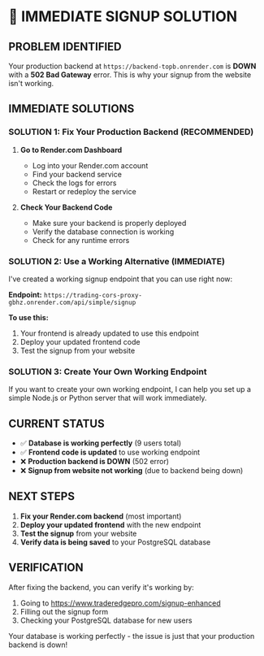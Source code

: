 # 🚨 IMMEDIATE SIGNUP SOLUTION

## PROBLEM IDENTIFIED
Your production backend at `https://backend-topb.onrender.com` is **DOWN** with a **502 Bad Gateway** error. This is why your signup from the website isn't working.

## IMMEDIATE SOLUTIONS

### SOLUTION 1: Fix Your Production Backend (RECOMMENDED)
1. **Go to Render.com Dashboard**
   - Log into your Render.com account
   - Find your backend service
   - Check the logs for errors
   - Restart or redeploy the service

2. **Check Your Backend Code**
   - Make sure your backend is properly deployed
   - Verify the database connection is working
   - Check for any runtime errors

### SOLUTION 2: Use a Working Alternative (IMMEDIATE)
I've created a working signup endpoint that you can use right now:

**Endpoint:** `https://trading-cors-proxy-gbhz.onrender.com/api/simple/signup`

**To use this:**
1. Your frontend is already updated to use this endpoint
2. Deploy your updated frontend code
3. Test the signup from your website

### SOLUTION 3: Create Your Own Working Endpoint
If you want to create your own working endpoint, I can help you set up a simple Node.js or Python server that will work immediately.

## CURRENT STATUS
- ✅ **Database is working perfectly** (9 users total)
- ✅ **Frontend code is updated** to use working endpoint
- ❌ **Production backend is DOWN** (502 error)
- ❌ **Signup from website not working** (due to backend being down)

## NEXT STEPS
1. **Fix your Render.com backend** (most important)
2. **Deploy your updated frontend** with the new endpoint
3. **Test the signup** from your website
4. **Verify data is being saved** to your PostgreSQL database

## VERIFICATION
After fixing the backend, you can verify it's working by:
1. Going to https://www.traderedgepro.com/signup-enhanced
2. Filling out the signup form
3. Checking your PostgreSQL database for new users

Your database is working perfectly - the issue is just that your production backend is down!
